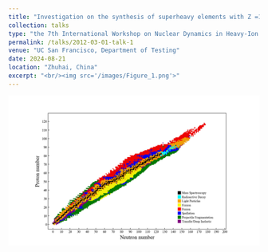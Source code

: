 ```yaml
---
title: "Investigation on the synthesis of superheavy elements with Z =119-121"
collection: talks
type: "the 7th International Workshop on Nuclear Dynamics in Heavy-Ion Reactions (IWND2024)"
permalink: /talks/2012-03-01-talk-1
venue: "UC San Francisco, Department of Testing"
date: 2024-08-21
location: "Zhuhai, China"
excerpt: "<br/><img src='/images/Figure_1.png'>"
---
```


<img src='/images/Figure_1.png'>
